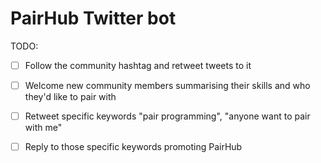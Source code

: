 # PairHub Twitter bot

TODO:
- [ ] Follow the community hashtag and retweet tweets to it
- [ ] Welcome new community members summarising their skills and who they'd like to pair with
- [ ] Retweet specific keywords "pair programming", "anyone want to pair with me"
- [ ] Reply to those specific keywords promoting PairHub


